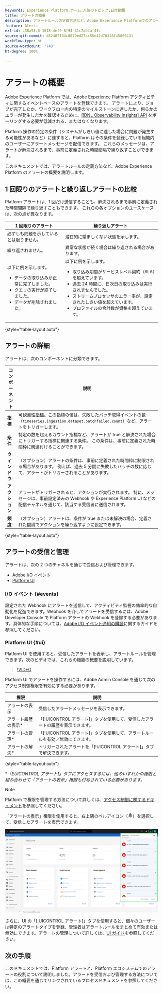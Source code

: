 ```yaml
---
keywords: Experience Platform;ホーム;人気のトピック;日付範囲
title: アラートの概要
description: アラートルールの定義方法など、Adobe Experience Platformでのアラートの概要を説明します。
feature: Alerts
exl-id: c38a93c6-1618-4ef9-8f94-41c7ab4af43c
source-git-commit: d82487f34c0879ed27ac55e42d70346f45806131
workflow-type: ht
source-wordcount: '740'
ht-degree: 100%

---
```


# アラートの概要

Adobe Experience Platform では、Adobe Experience Platform アクティビティに関するイベントベースのアラートを登録できます。 アラートにより、ジョブが完了したか、ワークフロー内の特定のマイルストーンに達したか、何らかのエラーが発生したかを確認するために、[[!DNL Observability Insights] API](../api/overview.md) をポーリングする必要が低減される、またはなくなります。

Platform 操作の特定の条件（システムがしきい値に達した場合に問題が発生する可能性があるなど）に達すると、Platform はその条件を登録している組織内のユーザーにアラートメッセージを配信できます。 これらのメッセージは、アラートが解決されるまで、事前に定義された時間間隔で繰り返すことができます。

このドキュメントでは、アラートルールの定義方法など、Adobe Experience Platform のアラートの概要を説明します。

## 1 回限りのアラートと繰り返しアラートの比較

Platform アラートは、1 回だけ送信することも、解決されるまで事前に定義された時間間隔で繰り返すこともできます。 これらの各オプションのユースケースは、次の点が異なります。

| 1 回限りのアラート | 繰り返しアラート |
| --- | --- |
| 必ずしも問題を示しているとは限りません。 | 潜在的に望ましくない状態を示します。 |
| 繰り返されません。 | 異常な状態が続く場合は繰り返される場合があります。 |
| 以下に例を示します。<ul><li>データの取り込みが正常に完了しました。</li><li>クエリの実行が終了しました。</li><li>データが削除されました。</li></ul> | 以下に例を示します。<ul><li>取り込み期間がサービスレベル契約（SLA）を超えています。</li><li>過去 24 時間に、日次日の取り込みは実行されませんでした。</li><li>ストリームプロセッサのエラー率が、設定されたしきい値を超えています。</li><li>プロファイルの合計数が資格を超えています。</li></ul> |

{style=&quot;table-layout:auto&quot;}

## アラートの詳細

アラートは、次のコンポーネントに分類できます。

| コンポーネント | 説明 |
| --- | --- |
| **指標** | 可観測性[指標](../api/metrics.md#available-metrics)。この指標の値は、失敗したバッチ取得イベントの数（`timeseries.ingestion.dataset.batchfailed.count`）など、アラートをトリガーします。 |
| **条件** | 特定の数を超えるカウント指標など、アラートが true と解決された場合にトリガーする指標に関連する条件。 この条件は、事前に定義された時間枠に関連付けることができます。 |
| **ウィンドウ** | （オプション）アラートの条件は、事前に定義された時間枠に制限される場合があります。 例えば、過去 5 分間に失敗したバッチの数に応じて、アラートがトリガーされることがあります。 |
| **アクション** | アラートがトリガーされると、アクションが実行されます。 特に、メッセージは、事前設定済みの Webhook や Experience Platform UI などの配信チャネルを通じて、該当する受信者に送信されます。 |
| **頻度** | （オプション）アラートは、条件が true または未解決の場合、定義された間隔でアクションを繰り返すように設定できます。 |

{style=&quot;table-layout:auto&quot;}

## アラートの受信と管理

アラートは、次の 2 つのチャネルを通じて受信および管理できます。

* [Adobe I/O イベント](#events)
* [Platform UI](#ui)

### I/O イベント {#events}

設定された Webhook にアラートを送信して、アクティビティ監視の効率的な自動化を促進できます。Webhook を介してアラートを受信するには、Adobe Developer Console で Platform アラートの Webhook を登録する必要があります。具体的な手順については、[Adobe I/O イベント通知の購読](./subscribe.md)に関するガイドを参照してください。

### Platform UI {#ui}

Platform UI を使用すると、受信したアラートを表示し、アラートルールを管理できます。次のビデオでは、これらの機能の概要を説明しています。

>[!VIDEO](https://video.tv.adobe.com/v/336218?quality=12&learn=on)

Platform UI でアラートを操作するには、Adobe Admin Console を通じて次のアクセス制御権限を有効にする必要があります。

| 権限 | 説明 |
| --- | --- |
| アラートの表示 | 受信したアラートメッセージを表示できます。 |
| アラート履歴の表示* | 「[!UICONTROL アラート]」タブを使用して、受信したアラートの履歴を表示できます。 |
| アラートの管理* | 「[!UICONTROL アラート]」タブを使用して、アラートルールを有効／無効にできます。 |
| アラートの解決* | トリガーされたアラートを「[!UICONTROL アラート]」タブで解決できます。 |

{style=&quot;table-layout:auto&quot;}

**「[!UICONTROL アラート]」タブにアクセスするには、他のいずれかの権限と組み合わせて「アラートの表示」権限も付与されている必要があります。*

>[!NOTE]
>
>Platform で権限を管理する方法について詳しくは、[アクセス制御に関するドキュメント](../../access-control/ui/overview.md)を参照してください。

「アラートの表示」権限を使用すると、右上隅のベルアイコン（![ベルアイコン](../images/alerts/overview/icon.png)）を選択して、受信したアラートを表示できます。

![](../images/alerts/overview/ui.png)

さらに、UI の「[!UICONTROL アラート]」タブを使用すると、個々のユーザーは特定のアラートタイプを登録、管理者はアラートルールをまとめて有効または無効にできます。アラートの管理について詳しくは、[UI ガイド](./ui.md)を参照してください。

## 次の手順

このドキュメントでは、Platform アラートと、Platform エコシステムでのアラートの役割について説明しました。アラートを受信および管理する方法については、この概要を通じてリンクされているプロセスドキュメントを参照してください。
